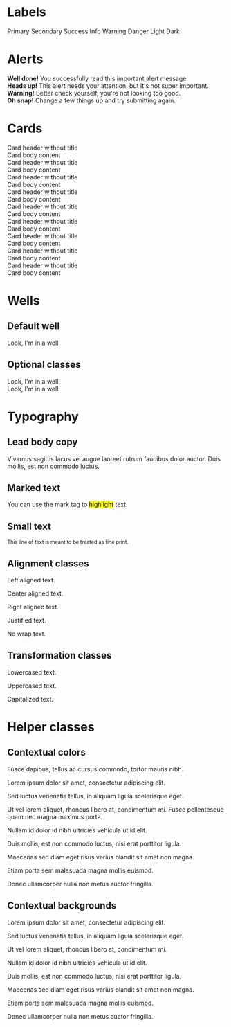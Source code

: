 # Labels

<span class="badge badge-primary">Primary</span>
<span class="badge badge-secondary">Secondary</span>
<span class="badge badge-success">Success</span>
<span class="badge badge-info">Info</span>
<span class="badge badge-warning">Warning</span>
<span class="badge badge-danger">Danger</span>
<span class="badge badge-light">Light</span>
<span class="badge badge-dark">Dark</span>

# Alerts

<div class="alert alert-success" role="alert"><b>Well done!</b> You successfully read this important alert message. </div>
<div class="alert alert-info" role="alert"><b>Heads up!</b> This alert needs your attention, but it's not super important. </div>
<div class="alert alert-warning" role="alert"><b>Warning!</b> Better check yourself, you're not looking too good. </div>
<div class="alert alert-danger" role="alert"><b>Oh snap!</b> Change a few things up and try submitting again. </div>

# Cards

<div class="card">
  <div class="card-header">Card header without title</div>
  <div class="card-body">
    Card body content
  </div>
</div>

<div class="card bg-light">
  <div class="card-header">Card header without title</div>
  <div class="card-body">
    Card body content
  </div>
</div>

<div class="card bg-secondary text-white">
  <div class="card-header">Card header without title</div>
  <div class="card-body">
    Card body content
  </div>
</div>

<div class="card bg-dark text-white">
  <div class="card-header">Card header without title</div>
  <div class="card-body">
    Card body content
  </div>
</div>

<div class="card bg-primary text-white">
  <div class="card-header">Card header without title</div>
  <div class="card-body">
    Card body content
  </div>
</div>

<div class="card bg-success text-white">
  <div class="card-header">Card header without title</div>
  <div class="card-body">
    Card body content
  </div>
</div>

<div class="card bg-info text-white">
  <div class="card-header">Card header without title</div>
  <div class="card-body">
    Card body content
  </div>
</div>

<div class="card bg-warning text-white">
  <div class="card-header">Card header without title</div>
  <div class="card-body">
    Card body content
  </div>
</div>

<div class="card bg-danger text-white">
  <div class="card-header">Card header without title</div>
  <div class="card-body">
    Card body content
  </div>
</div>

# Wells

## Default well

<div class="well">Look, I'm in a well! </div>

## Optional classes

<div class="well well-lg">Look, I'm in a well! </div>

<div class="well well-sm">Look, I'm in a well! </div>

# Typography

## Lead body copy

<p class="lead">Vivamus sagittis lacus vel augue laoreet rutrum faucibus dolor auctor. Duis mollis, est non commodo luctus.</p>

## Marked text

You can use the mark tag to <mark>highlight</mark> text.

## Small text

<small>This line of text is meant to be treated as fine print.</small>

## Alignment classes

<div class="card">
  <div class="card-body">
    <p class="text-left">Left aligned text.</p>
    <p class="text-center">Center aligned text.</p>
    <p class="text-right">Right aligned text.</p>
    <p class="text-justify">Justified text.</p>
    <p class="text-nowrap">No wrap text.</p>
  </div>
</div>

## Transformation classes

<div class="card">
  <div class="card-body">
    <p class="text-lowercase">Lowercased text.</p>
    <p class="text-uppercase">Uppercased text.</p>
    <p class="text-capitalize">Capitalized text.</p>
  </div>
</div>


# Helper classes

## Contextual colors

<div class="card">
  <div class="card-body">
    <p class="text-muted">Fusce dapibus, tellus ac cursus commodo, tortor mauris nibh.</p>
    <p class="text-light">Lorem ipsum dolor sit amet, consectetur adipiscing elit.</p>
    <p class="text-secondary">Sed luctus venenatis tellus, in aliquam ligula scelerisque eget.</p>
    <p class="text-dark">Ut vel lorem aliquet, rhoncus libero at, condimentum mi. Fusce pellentesque quam nec magna maximus porta.</p>
    <p class="text-primary">Nullam id dolor id nibh ultricies vehicula ut id elit.</p>
    <p class="text-success">Duis mollis, est non commodo luctus, nisi erat porttitor ligula.</p>
    <p class="text-info">Maecenas sed diam eget risus varius blandit sit amet non magna.</p>
    <p class="text-warning">Etiam porta sem malesuada magna mollis euismod.</p>
    <p class="text-danger">Donec ullamcorper nulla non metus auctor fringilla.</p>
  </div>
</div>

## Contextual backgrounds

<div class="card">
  <div class="card-body">
    <p class="bg-light">Lorem ipsum dolor sit amet, consectetur adipiscing elit.</p>
    <p class="bg-secondary text-white">Sed luctus venenatis tellus, in aliquam ligula scelerisque eget.</p>
    <p class="bg-dark text-white">Ut vel lorem aliquet, rhoncus libero at, condimentum mi.</p>
    <p class="bg-primary text-white">Nullam id dolor id nibh ultricies vehicula ut id elit.</p>
    <p class="bg-success text-white">Duis mollis, est non commodo luctus, nisi erat porttitor ligula.</p>
    <p class="bg-info text-white">Maecenas sed diam eget risus varius blandit sit amet non magna.</p>
    <p class="bg-warning text-white">Etiam porta sem malesuada magna mollis euismod.</p>
    <p class="bg-danger text-white">Donec ullamcorper nulla non metus auctor fringilla.</p>
  </div>
</div>
